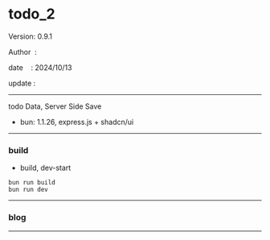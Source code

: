 ﻿# todo_2

 Version: 0.9.1

 Author  :
 
 date    : 2024/10/13

 update : 

***

todo Data, Server Side Save 

* bun: 1.1.26,  express.js + shadcn/ui
***
### build

* build, dev-start

```
bun run build
bun run dev
```
***
### blog


***

